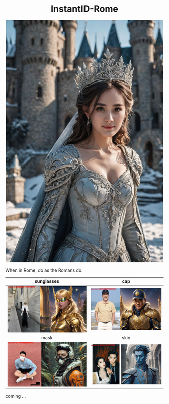 <div align="center">
<h1>InstantID-Rome</h1>
</div>



<div align="center">
<img src="./data/res_yangmi.jpg" width = "500" />
</div>


When in Rome, do as the Romans do.

| sunglasses | cap |
|:-------------------------:|:-------------------------:|
<img src="./data/161421ec808ac346b31776d86d44bf227d00aa209d399ba7fb7096b8.jpg" width = "425" /> | <img src="./data/2b008e52c4a66093b4aa7697a38e7ab6b21a898dcb43dd75a088d6a6.jpg" width = "425" />
| mask | skin |
<img src="./data/829d06193e5334e1036e1dd5a41b510848ef52225c49b2c7463e7215.jpg" width = "425" /> | <img src="./data/e1f454de3bfb8ece436cb4084837c0f8e1287b111f2819dd37ca9f92.jpg" width = "425" />


coming ...
